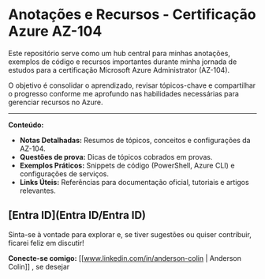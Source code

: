 # Anotações e Recursos - Certificação Azure AZ-104

Este repositório serve como um hub central para minhas anotações, exemplos de código e recursos importantes durante minha jornada de estudos para a certificação Microsoft Azure Administrator (AZ-104).

O objetivo é consolidar o aprendizado, revisar tópicos-chave e compartilhar o progresso conforme me aprofundo nas habilidades necessárias para gerenciar recursos no Azure.

---

**Conteúdo:**

* **Notas Detalhadas:** Resumos de tópicos, conceitos e configurações da AZ-104.
* **Questões de prova:** Dicas de tópicos cobrados em provas.
* **Exemplos Práticos:** Snippets de código (PowerShell, Azure CLI) e configurações de serviços.
* **Links Úteis:** Referências para documentação oficial, tutoriais e artigos relevantes.

[Entra ID](Entra ID/Entra ID)
---

Sinta-se à vontade para explorar e, se tiver sugestões ou quiser contribuir, ficarei feliz em discutir!

**Conecte-se comigo:** [[www.linkedin.com/in/anderson-colin | Anderson Colin]] , se desejar